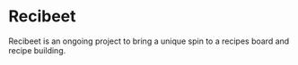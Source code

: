 # Recibeet
Recibeet is an ongoing project to bring a unique spin to a recipes board and recipe building.
